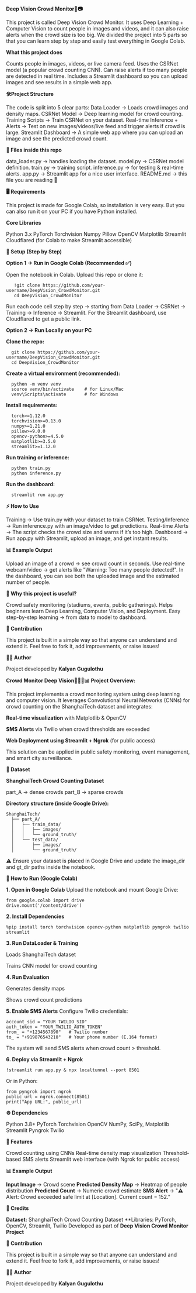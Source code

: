 **Deep Vision Crowd Monitor👥📷**

This project is called Deep Vision Crowd Monitor.
It uses Deep Learning + Computer Vision to count people in images and videos, and it can also raise alerts when the crowd size is too big.
We divided the project into 5 parts so that you can learn step by step and easily test everything in Google Colab.

**What this project does**

Counts people in images, videos, or live camera feed.
Uses the CSRNet model (a popular crowd counting CNN).
Can raise alerts if too many people are detected in real time.
Includes a Streamlit dashboard so you can upload images and see results in a simple web app.

**🛠️Project Structure**

The code is split into 5 clear parts:
Data Loader → Loads crowd images and density maps.
CSRNet Model → Deep learning model for crowd counting.
Training Scripts → Train CSRNet on your dataset.
Real-time Inference + Alerts → Test on new images/videos/live feed and trigger alerts if crowd is large.
Streamlit Dashboard → A simple web app where you can upload an image and see the predicted crowd count.

**📂 Files inside this repo**

data_loader.py → handles loading the dataset.
model.py → CSRNet model definition.
train.py → training script.
inference.py → for testing & real-time alerts.
app.py → Streamlit app for a nice user interface.
README.md → this file you are reading 🙂

**🖥️ Requirements**

This project is made for Google Colab, so installation is very easy.
But you can also run it on your PC if you have Python installed.

**Core Libraries**

Python 3.x
PyTorch
Torchvision
Numpy
Pillow
OpenCV
Matplotlib
Streamlit
Cloudflared (for Colab to make Streamlit accessible)

**🔧 Setup (Step by Step)**

**Option 1 → Run in Google Colab (Recommended ✅)**

Open the notebook in Colab.
Upload this repo or clone it:

       !git clone https://github.com/your-username/DeepVision_CrowdMonitor.git
       cd DeepVision_CrowdMonitor
       
Run each code cell step by step → starting from Data Loader → CSRNet → Training → Inference → Streamlit.
For the Streamlit dashboard, use Cloudflared to get a public link.

**Option 2 → Run Locally on your PC**

**Clone the repo:**

      git clone https://github.com/your-username/DeepVision_CrowdMonitor.git
      cd DeepVision_CrowdMonitor

**Create a virtual environment (recommended):**

      python -m venv venv
      source venv/bin/activate    # for Linux/Mac
      venv\Scripts\activate       # for Windows

**Install requirements:**

      torch>=1.12.0
      torchvision>=0.13.0
      numpy>=1.21.0
      pillow>=9.0.0
      opencv-python>=4.5.0
      matplotlib>=3.5.0
      streamlit>=1.12.0


**Run training or inference:**

      python train.py
      python inference.py

**Run the dashboard:**

      streamlit run app.py

**⚡ How to Use**

Training → Use train.py with your dataset to train CSRNet.
Testing/Inference → Run inference.py with an image/video to get predictions.
Real-time Alerts → The script checks the crowd size and warns if it’s too high.
Dashboard → Run app.py with Streamlit, upload an image, and get instant results.

**📊 Example Output**

Upload an image of a crowd → see crowd count in seconds.
Use real-time webcam/video → get alerts like "Warning: Too many people detected!".
In the dashboard, you can see both the uploaded image and the estimated number of people.

**🌟 Why this project is useful?**

Crowd safety monitoring (stadiums, events, public gatherings).
Helps beginners learn Deep Learning, Computer Vision, and Deployment.
Easy step-by-step learning → from data to model to dashboard.

**🙌 Contribution**

This project is built in a simple way so that anyone can understand and extend it.
Feel free to fork it, add improvements, or raise issues!

**👨‍💻 Author**

Project developed by **Kalyan Gugulothu**








**Crowd Monitor Deep Vision🧑‍🤝‍🧑📊**
**Project Overview:**

This project implements a crowd monitoring system using deep learning and computer vision.
It leverages Convolutional Neural Networks (CNNs) for crowd counting on the ShanghaiTech dataset and integrates:

  **Real-time visualization** with Matplotlib & OpenCV

  **SMS Alerts** via Twilio when crowd thresholds are exceeded

  **Web Deployment using Streamlit + Ngrok** (for public access)

 This solution can be applied in public safety monitoring, event management, and smart city surveillance.

**📂 Dataset**

 **ShanghaiTech Crowd Counting Dataset**

   part_A → dense crowds
   part_B → sparse crowds

 **Directory structure (inside Google Drive):**

    ShanghaiTech/
      ├── part_A/
      │   ├── train_data/
      │   │   ├── images/
      │   │   └── ground_truth/
      │   └── test_data/
      │       ├── images/
      │       └── ground_truth/


 ⚠️ Ensure your dataset is placed in Google Drive and update the image_dir and gt_dir paths inside the notebook.

**🚀 How to Run (Google Colab)**

**1. Open in Google Colab**
 Upload the notebook and mount Google Drive:

    from google.colab import drive
    drive.mount('/content/drive')


**2. Install Dependencies**

    %pip install torch torchvision opencv-python matplotlib pyngrok twilio streamlit


**3. Run DataLoader & Training**

  Loads ShanghaiTech dataset

  Trains CNN model for crowd counting

**4. Run Evaluation**

  Generates density maps

  Shows crowd count predictions

**5. Enable SMS Alerts**
 Configure Twilio credentials:

    account_sid = "YOUR_TWILIO_SID"
    auth_token = "YOUR_TWILIO_AUTH_TOKEN"
    from_ = "+1234567890"   # Twilio number
    to_ = "+919876543210"   # Your phone number (E.164 format)


 The system will send SMS alerts when crowd count > threshold.

**6. Deploy via Streamlit + Ngrok**

    !streamlit run app.py & npx localtunnel --port 8501


  Or in Python:

    from pyngrok import ngrok
    public_url = ngrok.connect(8501)
    print("App URL:", public_url)

**⚙️ Dependencies**

 Python 3.8+
 PyTorch
 Torchvision
 OpenCV
 NumPy, SciPy, Matplotlib
 Streamlit
 Pyngrok
 Twilio

**📱 Features**

 Crowd counting using CNNs
 Real-time density map visualization
 Threshold-based SMS alerts
 Streamlit web interface (with Ngrok for public access)

**📊 Example Output**

 **Input Image** → Crowd scene
 **Predicted Density Map** → Heatmap of people distribution
 **Predicted Count** → Numeric crowd estimate
 **SMS Alert** → "⚠️ Alert: Crowd exceeded safe limit at [Location]. Current count = 152."

**🙌 Credits**

 **Dataset:** ShanghaiTech Crowd Counting Dataset
 **Libraries: PyTorch, OpenCV, Streamlit, Twilio
 Developed as part of **Deep Vision Crowd Monitor Project**

 **🙌 Contribution**

This project is built in a simple way so that anyone can understand and extend it.
Feel free to fork it, add improvements, or raise issues!

**👨‍💻 Author**

Project developed by **Kalyan Gugulothu**
